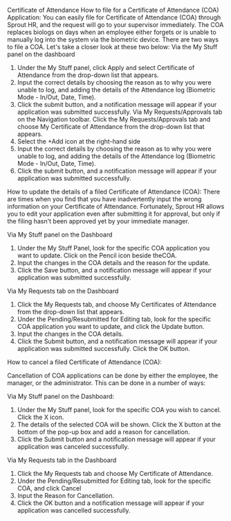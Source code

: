 Certificate of Attendance
How to file for a Certificate of Attendance (COA) Application:
You can easily file for Certificate of Attendance (COA) through Sprout HR, and the request will go to your supervisor
immediately. The COA replaces biologs on days when an employee either forgets or is unable to manually log into the
system via the biometric device. There are two ways to file a COA. Let's take a closer look at these two below:
Via the My Stuff panel on the dashboard

1. Under the My Stuff panel, click Apply and select Certificate of Attendance from the drop-down list that appears.
2. Input the correct details by choosing the reason as to why you were unable to log, and adding the details of the Attendance log (Biometric Mode - In/Out, Date, Time).
3. Click the submit button, and a notification message will appear if your application was submitted successfully.
Via My Requests/Approvals tab on the Navigation toolbar. 
Click the My Requests/Approvals tab and choose My Certificate of Attendance from the drop-down list that appears.
2. Select the +Add icon at the right-hand side
3. Input the correct details by choosing the reason as to why you were unable to log, and adding the details of the Attendance log (Biometric Mode - In/Out, Date, Time).
4. Click the submit button, and a notification message will appear if your application was submitted successfully.

How to update the details of a filed Certificate of Attendance (COA):
There are times when you find that you have inadvertently input the wrong information on your Certificate of Attendance. Fortunately, Sprout HR allows you to edit your application even after submitting it for approval, but only if the filing hasn't been approved yet by your immediate manager.

Via My Stuff panel on the Dashboard
1. Under the My Stuff Panel, look for the specific COA application you want to update. Click on the Pencil icon beside theCOA.
2. Input the changes in the COA details and the reason for the update.
3. Click the Save button, and a notification message will appear if your application was submitted successfully.

Via My Requests tab on the Dashboard
1. Click the My Requests tab, and choose My Certificates of Attendance from the drop-down list that appears.
2. Under the Pending/Resubmitted for Editing tab, look for the specific COA application you want to update, and click the Update button.
3. Input the changes in the COA details.
4. Click the Submit button, and a notification message will appear if your application was submitted successfully. Click the OK button.

How to cancel a filed Certificate of Attendance (COA):

Cancellation of COA applications can be done by either the employee, the manager, or the administrator. This can be
done in a number of ways:

Via My Stuff panel on the Dashboard:
1. Under the My Stuff panel, look for the specific COA you wish to cancel. Click the X icon.
2. The details of the selected COA will be shown. Click the X button at the bottom of the pop-up box and add a
reason for cancellation.
3. Click the Submit button and a notification message will appear if your application was canceled successfully.

Via My Requests tab in the Dashboard
1. Click the My Requests tab and choose My Certificate of Attendance.
2. Under the Pending/Resubmitted for Editing tab, look for the specific COA, and click Cancel
3. Input the Reason for Cancellation.
4. Click the OK button and a notification message will appear if your application was cancelled successfully.
